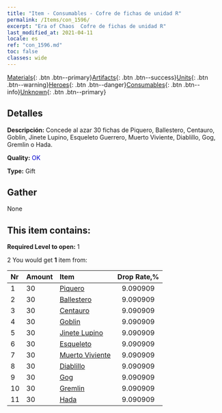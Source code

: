 ```yaml
---
title: "Item - Consumables - Cofre de fichas de unidad R"
permalink: /Items/con_1596/
excerpt: "Era of Chaos  Cofre de fichas de unidad R"
last_modified_at: 2021-04-11
locale: es
ref: "con_1596.md"
toc: false
classes: wide
---
```

 [Materials](/es/Items/){: .btn .btn--primary}[Artifacts](/es/Items/Artifacts/){: .btn .btn--success}[Units](/es/Items/Units/){: .btn .btn--warning}[Heroes](/es/Items/Heroes/){: .btn .btn--danger}[Consumables](/es/Items/Consumables/){: .btn .btn--info}[Unknown](/es/Items/Unknown/){: .btn .btn--primary}

## Detalles
 **Descripción:** Concede al azar 30 fichas de Piquero, Ballestero, Centauro, Goblin, Jinete Lupino, Esqueleto Guerrero, Muerto Viviente, Diablillo, Gog, Gremlin o Hada.

 **Quality:** <span style="color: #0000CD">OK</span>

 **Type:** Gift

## Gather

  None

## This item contains:

 **Required Level to open:** 1

 2 You would get **1** item  from:

  | Nr | Amount |     Item    | Drop Rate,% |
  |:---|:-------|:------------|:---------:|
  | 1 | 30 | [Piquero](/es/Items/unt_190/) | 9.090909 | 
  | 2 | 30 | [Ballestero](/es/Items/unt_191/) | 9.090909 | 
  | 3 | 30 | [Centauro](/es/Items/unt_199/) | 9.090909 | 
  | 4 | 30 | [Goblin](/es/Items/unt_217/) | 9.090909 | 
  | 5 | 30 | [Jinete Lupino](/es/Items/unt_218/) | 9.090909 | 
  | 6 | 30 | [Esqueleto](/es/Items/unt_208/) | 9.090909 | 
  | 7 | 30 | [Muerto Viviente](/es/Items/unt_209/) | 9.090909 | 
  | 8 | 30 | [Diablillo](/es/Items/unt_226/) | 9.090909 | 
  | 9 | 30 | [Gog](/es/Items/unt_227/) | 9.090909 | 
  | 10 | 30 | [Gremlin](/es/Items/unt_235/) | 9.090909 | 
  | 11 | 30 | [Hada](/es/Items/unt_262/) | 9.090909 | 
